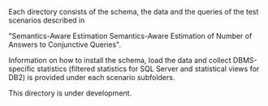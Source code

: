 Each directory consists of the schema, the data and the queries of the test scenarios described in 

"Semantics-Aware Estimation Semantics-Aware Estimation of Number of Answers to Conjunctive Queries".

Information on how to install the schema, load the data and collect DBMS-specific statistics (filtered statistics for SQL Server and statistical views for DB2) is provided under each scenario 
subfolders.

This directory is under development.
